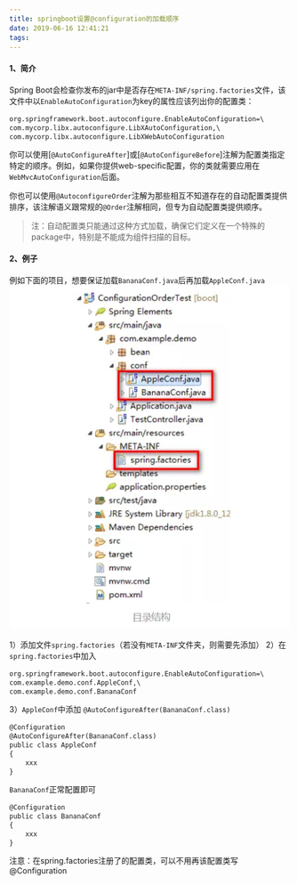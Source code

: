 ```yaml
---
title: springboot设置@configuration的加载顺序
date: 2019-06-16 12:41:21
tags:
---
```

#### 1、简介

Spring Boot会检查你发布的jar中是否存在`META-INF/spring.factories`文件，该文件中以`EnableAutoConfiguration`为key的属性应该列出你的配置类：

```
org.springframework.boot.autoconfigure.EnableAutoConfiguration=\
com.mycorp.libx.autoconfigure.LibXAutoConfiguration,\
com.mycorp.libx.autoconfigure.LibXWebAutoConfiguration

```

你可以使用[`@AutoConfigureAfter`]或[`@AutoConfigureBefore`]注解为配置类指定特定的顺序。例如，如果你提供web-specific配置，你的类就需要应用在`WebMvcAutoConfiguration`后面。

你也可以使用`@AutoconfigureOrder`注解为那些相互不知道存在的自动配置类提供排序，该注解语义跟常规的`@Order`注解相同，但专为自动配置类提供顺序。

> 注：自动配置类只能通过这种方式加载，确保它们定义在一个特殊的package中，特别是不能成为组件扫描的目标。

#### 2、例子

例如下面的项目，想要保证加载`BananaConf.java`后再加载`AppleConf.java`
![微信截图_20190616124419](springboot%E8%AE%BE%E7%BD%AE-configuration%E7%9A%84%E5%8A%A0%E8%BD%BD%E9%A1%BA%E5%BA%8F/%E5%BE%AE%E4%BF%A1%E6%88%AA%E5%9B%BE_20190616124419.png)

1）添加文件`spring.factories`（若没有`META-INF`文件夹，则需要先添加）
2）在`spring.factories`中加入

```
org.springframework.boot.autoconfigure.EnableAutoConfiguration=\
com.example.demo.conf.AppleConf,\
com.example.demo.conf.BananaConf

```

3）`AppleConf`中添加 `@AutoConfigureAfter(BananaConf.class)`

```
@Configuration
@AutoConfigureAfter(BananaConf.class)
public class AppleConf
{
    xxx
}

```

`BananaConf`正常配置即可

```
@Configuration
public class BananaConf
{
    xxx
}

```

注意：在spring.factories注册了的配置类，可以不用再该配置类写@Configuration
